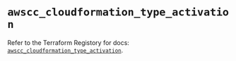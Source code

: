 # `awscc_cloudformation_type_activation`

Refer to the Terraform Registory for docs: [`awscc_cloudformation_type_activation`](https://registry.terraform.io/providers/hashicorp/awscc/0.70.0/docs/resources/cloudformation_type_activation).
